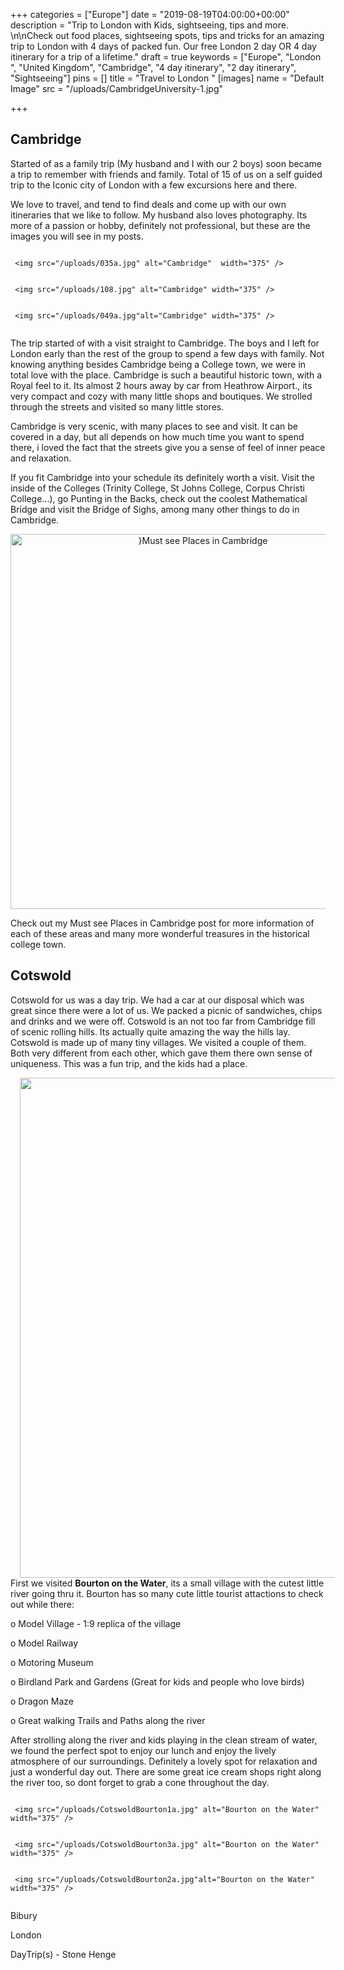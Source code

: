 +++
categories = ["Europe"]
date = "2019-08-19T04:00:00+00:00"
description = "Trip to London with Kids, sightseeing, tips and more. \n\nCheck out food places, sightseeing spots, tips and tricks for an amazing trip to London with 4 days of packed fun. Our free London 2 day OR 4 day itinerary for a trip of a lifetime."
draft = true
keywords = ["Europe", "London ", "United Kingdom", "Cambridge", "4 day itinerary", "2 day itinerary", "Sightseeing"]
pins = []
title = "Travel to London "
[images]
name = "Default Image"
src = "/uploads/CambridgeUniversity-1.jpg"

+++
## Cambridge

Started of as a family trip (My husband and I with our 2 boys) soon became a trip to remember with friends and family. Total of 15 of us on a self guided trip to the Iconic city of London with a few excursions here and there.

We love to travel, and tend to find deals and come up with our own itineraries that we like to follow. My husband also loves photography. Its more of a passion or hobby, definitely not professional, but these are the images you will see in my posts.

<div class="row" >  
<div class="column" >

     <img src="/uploads/035a.jpg" alt="Cambridge"  width="375" />

</div>  
<div class="column">

     <img src="/uploads/108.jpg" alt="Cambridge" width="375" />

</div>

<div class="column">

     <img src="/uploads/049a.jpg"alt="Cambridge" width="375" />

</div>

</div>

The trip started of with a visit straight to Cambridge. The boys and I left for London early than the rest of the group to spend a few days with family. Not knowing anything besides Cambridge being a College town, we were in total love with the place. Cambridge is such a beautiful historic town, with a Royal feel to it. Its almost 2 hours away by car from Heathrow Airport., its very compact and cozy with many little shops and boutiques. We strolled through the streets and visited so many little stores.

Cambridge is very scenic,  with many places to see and visit. It can be covered in a day, but all depends on how much time you want to spend there, i loved the fact that the streets give you a sense of feel of inner peace and relaxation.

If you fit Cambridge into your schedule its definitely worth a visit. Visit the inside of the Colleges (Trinity College, St Johns College, Corpus Christi College...), go Punting in the Backs, check out the coolest Mathematical Bridge and visit the Bridge of Sighs, among many other things to do in Cambridge.

<center><img src="/uploads/Cambridge Pin.png" alt="}Must see Places  in Cambridge"  width="600" /> </center>

Check out my Must see Places in Cambridge post for more information of each of these areas and many more wonderful treasures in the historical college town.

## Cotswold

Cotswold for us was a day trip. We had a car at our disposal which was great since there were a lot of us. We packed a picnic of sandwiches, chips and drinks and we were off. Cotswold is an not too far from Cambridge fill of scenic rolling hills. Its actually quite amazing the way the hills lay.  Cotswold is made up of many tiny villages. We visited a couple of them. Both very different from each other, which gave them there own sense of uniqueness. This was a fun trip, and the kids had a place.

<img style="padding: 0 15px; float: left;" src="/uploads/CotswoldBourton4a.jpg" width="600"  height="800"/>

First we visited **Bourton on the Water**, its a small village with the cutest little river going thru it. Bourton has so many cute little tourist attactions to check out while there:

o Model Village - 1:9 replica of the village

o Model Railway

o Motoring Museum

o Birdland Park and Gardens (Great for kids and people who love birds)

o Dragon Maze

o Great walking Trails and Paths along the river

After strolling along the river and kids playing in the clean stream of water, we found the perfect spot to enjoy our lunch and enjoy the lively atmosphere of our surroundings. Definitely a lovely spot for relaxation and just a wonderful day out. There are some great ice cream shops right along the river too, so dont forget to grab a cone throughout the day.

<div class="row" >  
<div class="column" >

     <img src="/uploads/CotswoldBourton1a.jpg" alt="Bourton on the Water"  width="375" />

</div>  
<div class="column">

     <img src="/uploads/CotswoldBourton3a.jpg" alt="Bourton on the Water" width="375" />

</div>

<div class="column">

     <img src="/uploads/CotswoldBourton2a.jpg"alt="Bourton on the Water" width="375" />

</div>

</div>

Bibury

London

DayTrip(s) - Stone Henge